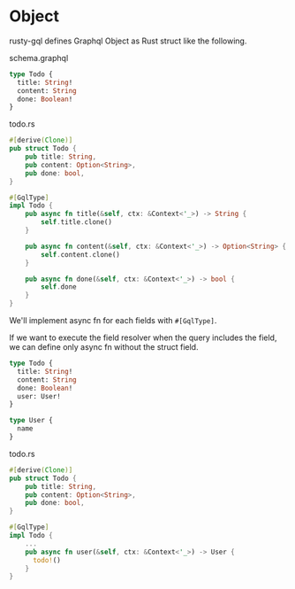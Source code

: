 # Object

rusty-gql defines Graphql Object as Rust struct like the following.

schema.graphql

```graphql
type Todo {
  title: String!
  content: String
  done: Boolean!
}
```

todo.rs

```rust
#[derive(Clone)]
pub struct Todo {
    pub title: String,
    pub content: Option<String>,
    pub done: bool,
}

#[GqlType]
impl Todo {
    pub async fn title(&self, ctx: &Context<'_>) -> String {
        self.title.clone()
    }

    pub async fn content(&self, ctx: &Context<'_>) -> Option<String> {
        self.content.clone()
    }

    pub async fn done(&self, ctx: &Context<'_>) -> bool {
        self.done
    }
}
```

We'll implement async fn for each fields with `#[GqlType]`.

If we want to execute the field resolver when the query includes the field, we can define only async fn without the struct field.

```graphql
type Todo {
  title: String!
  content: String
  done: Boolean!
  user: User!
}

type User {
  name
}
```

todo.rs

```rust
#[derive(Clone)]
pub struct Todo {
    pub title: String,
    pub content: Option<String>,
    pub done: bool,
}

#[GqlType]
impl Todo {
    ...
    pub async fn user(&self, ctx: &Context<'_>) -> User {
      todo!()
    }
}
```
